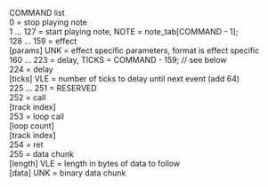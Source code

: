 COMMAND list<br>
    0       = stop playing note<br>
    1 … 127 = start playing note, NOTE = note_tab[COMMAND - 1];<br>
  128 … 159 = effect<br>
    [params] UNK    = effect specific parameters, format is effect specific<br>
  160 … 223 = delay, TICKS = COMMAND - 159; // see below<br>
  224       = delay<br>
    [ticks] VLE     = number of ticks to delay until next event (add 64)<br>
  225 … 251 = RESERVED<br>
  252       = call<br>
    [track index]<br>
  253       = loop call<br>
    [loop count]<br>
    [track index]<br>
  254       = ret<br>
  255       = data chunk<br>
    [length] VLE    = length in bytes of data to follow<br>
    [data] UNK      = binary data chunk<br>
